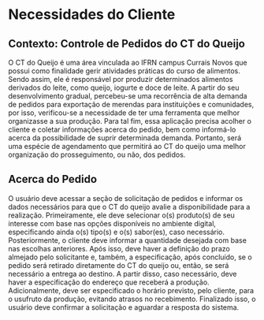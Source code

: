 # Necessidades do Cliente

## Contexto: Controle de Pedidos do CT do Queijo

O CT do Queijo é uma área vinculada ao IFRN campus Currais Novos que possui como finalidade gerir atividades práticas do curso de alimentos. Sendo assim, ele é responsável por produzir determinados alimentos derivados do leite, como queijo, iogurte e doce de leite. A partir do seu desenvolvimento gradual, percebeu-se uma recorrência de alta demanda de pedidos para exportação de merendas para instituições e comunidades, por isso, verificou-se a necessidade de ter uma ferramenta que melhor organizasse a sua produção. Para tal fim, essa aplicação precisa acolher o cliente e coletar informações acerca do pedido, bem como informá-lo acerca da possibilidade de suprir determinada demanda. Portanto, será uma espécie de agendamento que permitirá ao CT do queijo uma melhor organização do prosseguimento, ou não, dos pedidos.

## Acerca do Pedido

O usuário deve acessar a seção de solicitação de pedidos e informar os dados necessários para que o CT do queijo avalie a disponibilidade para a realização. Primeiramente, ele deve selecionar o(s) produto(s) de seu interesse com base nas opções disponíveis no ambiente digital, especificando ainda o(s) tipo(s) e o(s) sabor(es), caso necessário. Posteriormente, o cliente deve informar a quantidade desejada com base nas escolhas anteriores. Após isso, deve haver a definição do prazo almejado pelo solicitante e, também, a especificação, após concluído, se o pedido será retirado diretamente do CT do queijo ou, então, se será necessário a entrega ao destino. A partir disso, caso necessário, deve haver a especificação do endereço que receberá a produção. Adicionalmente, deve ser especificado o horário previsto, pelo cliente, para o usufruto da produção, evitando atrasos no recebimento. Finalizado isso, o usuário deve confirmar a solicitação e aguardar a resposta do sistema.